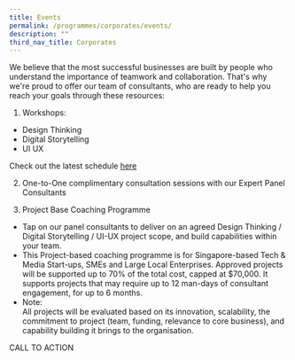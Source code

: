 ```yaml
---
title: Events
permalink: /programmes/corporates/events/
description: ""
third_nav_title: Corporates
---
```

We believe that the most successful businesses are built by people who understand the importance of teamwork and collaboration. That's why we're proud to offer our team of consultants, who are ready to help you reach your goals through these resources: 

1. Workshops: 
* Design Thinking 
* Digital Storytelling 
* UI UX 

Check out the latest schedule [here](staging.d3nusvu8peabav.amplifyapp.com/monthly-workshops/)

2. One-to-One complimentary consultation sessions with our Expert Panel Consultants

 
3.  Project Base Coaching Programme
* Tap on our panel consultants to deliver on an agreed Design Thinking / Digital Storytelling / UI-UX project scope, and build capabilities within your team. 
* This Project-based coaching programme is for Singapore-based Tech & Media Start-ups, SMEs and Large Local Enterprises. Approved projects will be supported up to 70% of the total cost, capped at $70,000. It supports projects that may require up to 12 man-days of consultant engagement, for up to 6 months.
* Note: <br>All projects will be evaluated based on its innovation, scalability, the commitment to project (team, funding, relevance to core business), and capability building it brings to the organisation.</br> 

CALL TO ACTION